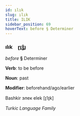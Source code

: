 ```yaml
---
id: ılık
slug: ılık
title: ILIK
sidebar_position: 69
hoverText: before § Determiner
---
```


### ılık&emsp;<span kind="abugida">ɽȷʓ̑ȷ</span>

*before* **§** Determiner

**Verb**: to be before

**Noun**: past

**Modifier**: beforehand/ago/earlier

Bashkir элек elek [ɪ̞ˈlɪ̞k]

*Turkic Language Family*
